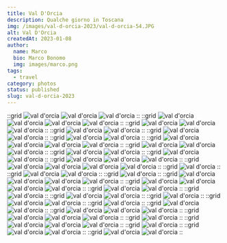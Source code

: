```yaml
---
title: Val D'Orcia
description: Qualche giorno in Toscana
img: /images/val-d-orcia-2023/val-d-orcia-54.JPG
alt: Val D'Orcia
createdAt: 2023-01-08
author:
  name: Marco
  bio: Marco Bonomo
  img: images/marco.png
tags:
  - travel
category: photos
status: published
slug: val-d-orcia-2023
---
```


::grid
![val d'orcia](/images/val-d-orcia-2023/val-d-orcia-01.JPG)
![val d'orcia](/images/val-d-orcia-2023/val-d-orcia-02.JPG)
![val d'orcia](/images/val-d-orcia-2023/val-d-orcia-03.JPG)
::
::grid
![val d'orcia](/images/val-d-orcia-2023/val-d-orcia-04.JPG)
![val d'orcia](/images/val-d-orcia-2023/val-d-orcia-05.JPG)
![val d'orcia](/images/val-d-orcia-2023/val-d-orcia-06.JPG)
![val d'orcia](/images/val-d-orcia-2023/val-d-orcia-07.JPG)
::
::grid
![val d'orcia](/images/val-d-orcia-2023/val-d-orcia-08.JPG)
![val d'orcia](/images/val-d-orcia-2023/val-d-orcia-09.JPG)
![val d'orcia](/images/val-d-orcia-2023/val-d-orcia-10.JPG)
::
::grid
![val d'orcia](/images/val-d-orcia-2023/val-d-orcia-11.JPG)
![val d'orcia](/images/val-d-orcia-2023/val-d-orcia-12.JPG)
::
::grid
![val d'orcia](/images/val-d-orcia-2023/val-d-orcia-13.JPG)
![val d'orcia](/images/val-d-orcia-2023/val-d-orcia-14.JPG)
::
::grid
![val d'orcia](/images/val-d-orcia-2023/val-d-orcia-15.JPG)
![val d'orcia](/images/val-d-orcia-2023/val-d-orcia-16.JPG)
::
::grid
![val d'orcia](/images/val-d-orcia-2023/val-d-orcia-17.JPG)
![val d'orcia](/images/val-d-orcia-2023/val-d-orcia-19.JPG)
![val d'orcia](/images/val-d-orcia-2023/val-d-orcia-20.JPG)
![val d'orcia](/images/val-d-orcia-2023/val-d-orcia-21.JPG)
::
::grid
![val d'orcia](/images/val-d-orcia-2023/val-d-orcia-22.JPG)
![val d'orcia](/images/val-d-orcia-2023/val-d-orcia-23.JPG)
![val d'orcia](/images/val-d-orcia-2023/val-d-orcia-24.JPG)
::
::grid
![val d'orcia](/images/val-d-orcia-2023/val-d-orcia-25.JPG)
![val d'orcia](/images/val-d-orcia-2023/val-d-orcia-26.JPG)
::
::grid
![val d'orcia](/images/val-d-orcia-2023/val-d-orcia-28.JPG)
![val d'orcia](/images/val-d-orcia-2023/val-d-orcia-29.JPG)
::
::grid
![val d'orcia](/images/val-d-orcia-2023/val-d-orcia-30.JPG)
![val d'orcia](/images/val-d-orcia-2023/val-d-orcia-31.JPG)
![val d'orcia](/images/val-d-orcia-2023/val-d-orcia-32.JPG)
::
::grid
![val d'orcia](/images/val-d-orcia-2023/val-d-orcia-33.JPG)
![val d'orcia](/images/val-d-orcia-2023/val-d-orcia-34.JPG)
![val d'orcia](/images/val-d-orcia-2023/val-d-orcia-35.JPG)
![val d'orcia](/images/val-d-orcia-2023/val-d-orcia-36.JPG)
::
::grid
![val d'orcia](/images/val-d-orcia-2023/val-d-orcia-37.JPG)
::
::grid
![val d'orcia](/images/val-d-orcia-2023/val-d-orcia-38.JPG)
![val d'orcia](/images/val-d-orcia-2023/val-d-orcia-39.JPG)
::
::grid
![val d'orcia](/images/val-d-orcia-2023/val-d-orcia-41.JPG)
::
::grid
![val d'orcia](/images/val-d-orcia-2023/val-d-orcia-42.JPG)
![val d'orcia](/images/val-d-orcia-2023/val-d-orcia-43.JPG)
![val d'orcia](/images/val-d-orcia-2023/val-d-orcia-44.JPG)
![val d'orcia](/images/val-d-orcia-2023/val-d-orcia-45.JPG)
::
::grid
![val d'orcia](/images/val-d-orcia-2023/val-d-orcia-46.JPG)
![val d'orcia](/images/val-d-orcia-2023/val-d-orcia-47.JPG)
![val d'orcia](/images/val-d-orcia-2023/val-d-orcia-48.JPG)
![val d'orcia](/images/val-d-orcia-2023/val-d-orcia-49.JPG)
::
::grid
![val d'orcia](/images/val-d-orcia-2023/val-d-orcia-50.JPG)
![val d'orcia](/images/val-d-orcia-2023/val-d-orcia-51.JPG)
::
::grid
![val d'orcia](/images/val-d-orcia-2023/val-d-orcia-54.JPG)
::
::grid
![val d'orcia](/images/val-d-orcia-2023/val-d-orcia-52.JPG)
![val d'orcia](/images/val-d-orcia-2023/val-d-orcia-53.JPG)
::
::grid
![val d'orcia](/images/val-d-orcia-2023/val-d-orcia-56.JPG)
::
::grid
![val d'orcia](/images/val-d-orcia-2023/val-d-orcia-59.JPG)
![val d'orcia](/images/val-d-orcia-2023/val-d-orcia-60.JPG)
::
::grid
![val d'orcia](/images/val-d-orcia-2023/val-d-orcia-57.JPG)
::
::grid
![val d'orcia](/images/val-d-orcia-2023/val-d-orcia-58.JPG)
![val d'orcia](/images/val-d-orcia-2023/val-d-orcia-61.JPG)
::
::grid
![val d'orcia](/images/val-d-orcia-2023/val-d-orcia-63.JPG)
![val d'orcia](/images/val-d-orcia-2023/val-d-orcia-62.JPG)
![val d'orcia](/images/val-d-orcia-2023/val-d-orcia-64.JPG)
::
::grid
![val d'orcia](/images/val-d-orcia-2023/val-d-orcia-65.JPG)
![val d'orcia](/images/val-d-orcia-2023/val-d-orcia-66.JPG)
![val d'orcia](/images/val-d-orcia-2023/val-d-orcia-67.JPG)
::
::grid
![val d'orcia](/images/val-d-orcia-2023/val-d-orcia-68.JPG)
::
::grid
![val d'orcia](/images/val-d-orcia-2023/val-d-orcia-69.JPG)
![val d'orcia](/images/val-d-orcia-2023/val-d-orcia-70.JPG)
![val d'orcia](/images/val-d-orcia-2023/val-d-orcia-71.JPG)
::
::grid
![val d'orcia](/images/val-d-orcia-2023/val-d-orcia-72.JPG)
::
::grid
![val d'orcia](/images/val-d-orcia-2023/val-d-orcia-73.JPG)
![val d'orcia](/images/val-d-orcia-2023/val-d-orcia-74.JPG)
::
::grid
![val d'orcia](/images/val-d-orcia-2023/val-d-orcia-75.JPG)
![val d'orcia](/images/val-d-orcia-2023/val-d-orcia-76.JPG)
::

<recipe name="Provia Custom" :values='{
    "name":"Provia Custom", 
    "SourceFile": "DSCF3834.JPG",
    "FilmMode": "Classic Chrome",
    "DynamicRangeSetting": "Auto",  
    "GrainEffect": "Weak",
    "WhiteBalance": "Auto",
    "WhiteBalanceFineTune": "Red +40, Blue -80",
    "HighlightTone": "-1 (medium soft)",
    "ShadowTone": "-1 (medium soft)",
    "Saturation": "+2 (high)",
    "Sharpness": "Soft",
    "NoiseReduction": "-4 (weakest)"}' 
/>
